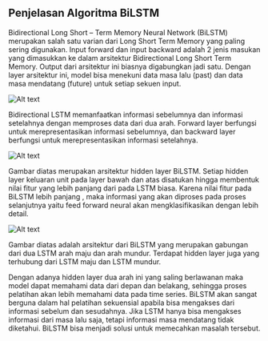 ## Penjelasan Algoritma BiLSTM
Bidirectional Long Short – Term Memory Neural Network (BiLSTM) merupakan salah satu varian dari Long Short Term Memory yang paling sering digunakan. Input forward dan input backward adalah 2 jenis masukan yang dimasukkan ke dalam arsitektur Bidirectional Long Short Term Memory. Output dari arsitektur ini biasnya digabungkan jadi satu. Dengan layer arsitektur ini, model bisa menekuni data masa lalu (past) dan data masa mendatang (future) untuk setiap sekuen input.

![Alt text](https://data03.123doks.com/thumbv2/123dok/003/825/3825207/28.892.325.612.235.427/gambar-arsitektur-bilstm-sumber-graves-amp-schmidhuber.webp)

Bidirectional LSTM memanfaatkan informasi sebelumnya dan informasi setelahnya dengan memproses data dari dua arah. Forward layer berfungsi untuk merepresentasikan informasi sebelumnya, dan backward layer berfungsi untuk merepresentasikan informasi setelahnya.

![Alt text](https://docplayer.info/docs-images/113/206254265/images/2-1.jpg)

Gambar diatas merupakan arsitektur hidden layer BiLSTM. Setiap hidden layer keluaran unit pada layer bawah dan atas disatukan hingga membentuk nilai fitur yang lebih panjang dari pada LSTM biasa. Karena nilai fitur pada BiLSTM lebih panjang , maka informasi yang akan diproses pada proses selanjutnya yaitu feed forward neural akan mengklasifikasikan dengan lebih detail.

![Alt text](https://previews.dropbox.com/p/thumb/ABywJH-PwlZHtIG9o9X-jVOD-zNbu8GC1Xfz5el265I3cpGJUhXkvMofoTN1oOBY8pTKwqvpMW5EuV0X9SCyo36cQRCBURYlelVGCn7WF1CPUYiFfq48JClJIelhA0fkCuE1hIEdKNS68F2gIHvK93lflloYf_v3fwSietP_FL3BC9SDnMZ80mB95-UwWBfTZ4ywCuzkXa6zlp1dzeXL7PPfcEd_S22_0vVd5W7fwLhcbpOi312TYI2hp_ciE3s_ZNzygJ3aK8Wqyzl9pkv2OaBkmay_FbVYBYmbvEzO8ptfZLQCV-pion43J-OU0KWZMIaR9uKiY9at62eh6fPebdF4HqYzEt4WQiJRRLJnLWtFha91F32tvWbc3S8uU-KWOkk/p.png)

Gambar diatas adalah arsitektur dari BiLSTM yang merupakan gabungan dari dua LSTM arah maju dan arah mundur. Terdapat hidden layer juga yang terhubung dari LSTM maju dan LSTM mundur. 

Dengan adanya hidden layer dua arah ini yang saling berlawanan maka model dapat memahami data dari depan dan belakang, sehingga proses pelatihan akan lebih memahami data pada time series. BiLSTM akan sangat berguna dalam hal pelatihan sekuensial apabila bisa mengakses dari informasi sebelum dan
sesudahnya. Jika LSTM hanya bisa mengakses informasi dari masa lalu saja, tetapi informasi masa mendatang tidak diketahui. BiLSTM bisa menjadi solusi untuk memecahkan masalah tersebut.


